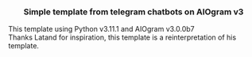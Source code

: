 <h3><center>Simple template from telegram chatbots on AIOgram v3</center></h3>
This template using Python v3.11.1 and AIOgram v3.0.0b7<br>
Thanks Latand for inspiration, 
this template is a reinterpretation of his template.